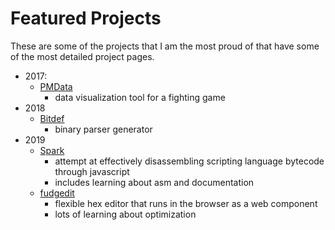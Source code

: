 # Featured Projects

These are some of the projects that I am the most proud of that have some of the most detailed project pages.

- 2017:
  - [PMData](./Projects/2017/PMData.md)
    - data visualization tool for a fighting game
- 2018
  - [Bitdef](./Projects/2018/bitdef.md)
    - binary parser generator
- 2019
  - [Spark](./Projects/2019/spark/spark.md)
    - attempt at effectively disassembling scripting language bytecode through javascript
    - includes learning about asm and documentation
  - [fudgedit](./Projects/2019/fudgedit.md)
    - flexible hex editor that runs in the browser as a web component
    - lots of learning about optimization